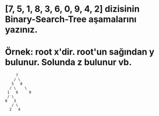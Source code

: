 # [7, 5, 1, 8, 3, 6, 0, 9, 4, 2] dizisinin Binary-Search-Tree aşamalarını yazınız.

# Örnek: root x'dir. root'un sağından y bulunur. Solunda z bulunur vb.

         7
        / \
       5   8
      / \    \
     1   6     9
     / \         
    0   3           
       / \  
      2   4
